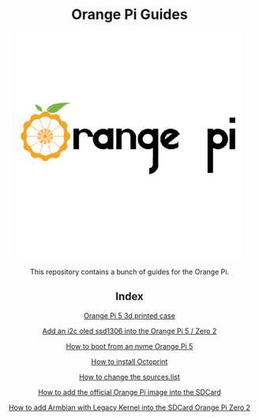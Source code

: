 <div align="center">
<h1>Orange Pi Guides</h1>
<img src="./assets/orangepi-logo.png" alt="orange pi logo"/>
</div>

<div align="center">

This repository contains a bunch of guides for the Orange Pi.

## Index

<a href="https://github.com/fishsticksnom/orange_pi_5_3d_printed_case">Orange Pi 5 3d printed case</a>

<a href="./oled_ssd1306/english_oled.md">Add an i2c oled ssd1306 into the Orange Pi 5 / Zero 2</a>

<a href="./nvme">How to boot from an nvme Orange Pi 5</a>

<a href="./octoprint.md">How to install Octoprint</a>

<a href="./sources.md">How to change the sources.list</a>

<a href="./english_opiz2_official.md">How to add the official Orange Pi image into the SDCard</a>

<a href="./english_orange_pi_zero2_legacy.md">How to add Armbian with Legacy Kernel into the SDCard Orange Pi Zero 2</a>

</div>
